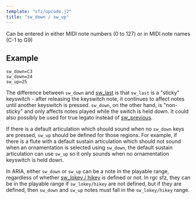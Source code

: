 ```yaml
---
template: "sfz/opcode.j2"
title: "sw_down / sw_up"
---
```

Can be entered in either MIDI note numbers (0 to 127) or in MIDI note
names (C-1 to G9)

## Example

```sfz
sw_down=C3
sw_down=24
sw_up=25
```

The difference between `sw_down` and [sw_last] is that  `sw_last`
is a "sticky" keyswitch - after releasing the keyswitch note, it continues to
affect notes until another keyswitch is pressed. `sw_down`, on the other hand, is
"non-sticky" and only affects notes played while the switch is held down. It could
also possibly be used for true legato instead of [sw_previous].

If there is a default articulation which should sound when no `sw_down` keys are
pressed, `sw_up` should be defined for those regions. For example,
if there is a flute with a default sustain articulation which should not sound
when an ornamentation is selected using `sw_down`, the default sustain articulation
can use `sw_up` so it only sounds when no ornamentation keyswitch is held down.

In ARIA, either `sw_down` or `sw_up` can be a note in the playable range, regardless
of whether [sw_lokey / hikey] is defined or not. In rgc sfz, they
can be in the playable range if `sw_lokey/hikey` are not defined, but if they
are defined, then `sw_down` and `sw_up` notes must fall in the `sw_lokey/hikey` range.


[sw_last]:          sw_last.md
[sw_lokey / hikey]: sw_lokey.md
[sw_previous]:      sw_previous.md
